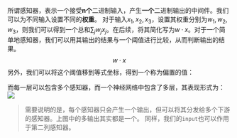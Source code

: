 所谓感知器，表示一个接受**n个**二进制输入，产生**一个**二进制输出的中间件。我们可以为不同输入设置不同的**权重**。
对于输入$x_1,x_2,x_3$，设置其权重分别为$w_1,w_2,w_3$，则我们可以得到一个总和$\sum_{j}{}w_jx_j$。在后续，将其简化写为$w · x$。对于一个简单地感知器，我们可以用其输出的结果与一个阈值进行比较，从而判断输出的结果。
$$
w  · x
$$
另外，我们可以将这个阈值移到等式坐标，得到一个称为偏置的值：
$$
$$

而每一层可以包含多个感知器，而一个神经网络中包含了多层，其表现形式为：
![](Pasted%20image%2020230725232829.png)
> 需要说明的是，每个感知器只会产生一个输出，但可以将其分发给多个下游的感知器。上图中的多输出其实都是一个。
> 同样，我们的`input`也可以作用于第二列感知器。

